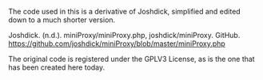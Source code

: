 The code used in this is a derivative of Joshdick, simplified and edited down to a much shorter version.  
  
Joshdick. (n.d.). miniProxy/miniProxy.php, joshdick/miniProxy. GitHub. https://github.com/joshdick/miniProxy/blob/master/miniProxy.php
  
The original code is registered under the GPLV3 License, as is the one that has been created here today.
